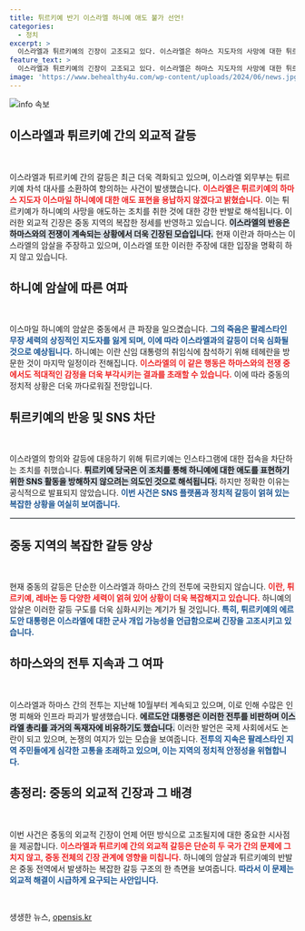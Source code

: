 ```yaml
---
title: 튀르키예 반기 이스라엘 하니예 애도 불가 선언!
categories:
  - 정치
excerpt: >
  이스라엘과 튀르키예의 긴장이 고조되고 있다. 이스라엘은 하마스 지도자의 사망에 대한 튀르키예의 애도에 강력 항의하며 차석 대사를 소환했다. 튀르키예는 이에 맞서 인스타그램 접속을 차단하는 등 소셜 미디어 관리에 나섰다. 이 갈등의 배경과 전개를 자세히 살펴보자!
feature_text: >
  이스라엘과 튀르키예의 긴장이 고조되고 있다. 이스라엘은 하마스 지도자의 사망에 대한 튀르키예의 애도에 강력 항의하며 차석 대사를 소환했다. 튀르키예는 이에 맞서 인스타그램 접속을 차단하는 등 소셜 미디어 관리에 나섰다. 이 갈등의 배경과 전개를 자세히 살펴보자!
image: 'https://www.behealthy4u.com/wp-content/uploads/2024/06/news.jpg'
---
```


<p><img src="https://www.behealthy4u.com/wp-content/uploads/2024/06/news.jpg" alt="info 속보" /></p>

<h2 data-ke-size="size26">이스라엘과 튀르키예 간의 외교적 갈등</h2>

<p data-ke-size="size16">&nbsp;</p>

<p>이스라엘과 튀르키예 간의 갈등은 최근 더욱 격화되고 있으며, 이스라엘 외무부는 튀르키예 차석 대사를 소환하여 항의하는 사건이 발생했습니다. <b><span style="color: #ee2323;">이스라엘은 튀르키예의 하마스 지도자 이스마일 하니예에 대한 애도 표현을 용납하지 않겠다고 밝혔습니다.</span></b> 이는 튀르키예가 하니예의 사망을 애도하는 조치를 취한 것에 대한 강한 반발로 해석됩니다. 이러한 외교적 긴장은 중동 지역의 복잡한 정세를 반영하고 있습니다. <b><span style="background-color: #21538527;">이스라엘의 반응은 하마스와의 전쟁이 계속되는 상황에서 더욱 긴장된 모습입니다.</span></b> 현재 이란과 하마스는 이스라엘의 암살을 주장하고 있으며, 이스라엘 또한 이러한 주장에 대한 입장을 명확히 하지 않고 있습니다.</p>

<h2 data-ke-size="size26">하니예 암살에 따른 여파</h2>

<p data-ke-size="size16">&nbsp;</p>

<p>이스마일 하니예의 암살은 중동에서 큰 파장을 일으켰습니다. <b><span style="color: #1a5490;">그의 죽음은 팔레스타인 무장 세력의 상징적인 지도자를 잃게 되며, 이에 따라 이스라엘과의 갈등이 더욱 심화될 것으로 예상됩니다.</span></b> 하니예는 이란 신임 대통령의 취임식에 참석하기 위해 테헤란을 방문한 것이 마지막 일정이라 전해집니다. <b><span style="color: #ee2323;">이스라엘의 이 같은 행동은 하마스와의 전쟁 중에서도 적대적인 감정을 더욱 부각시키는 결과를 초래할 수 있습니다.</span></b> 이에 따라 중동의 정치적 상황은 더욱 까다로워질 전망입니다.</p>

<h2 data-ke-size="size26">튀르키예의 반응 및 SNS 차단</h2>

<p data-ke-size="size16">&nbsp;</p>

<p>이스라엘의 항의와 갈등에 대응하기 위해 튀르키예는 인스타그램에 대한 접속을 차단하는 조치를 취했습니다. <b><span style="background-color: #21538527;">튀르키예 당국은 이 조치를 통해 하니예에 대한 애도를 표현하기 위한 SNS 활동을 방해하지 않으려는 의도인 것으로 해석됩니다.</span></b> 하지만 정확한 이유는 공식적으로 발표되지 않았습니다. <b><span style="color: #1a5490;">이번 사건은 SNS 플랫폼과 정치적 갈등이 얽혀 있는 복잡한 상황을 여실히 보여줍니다.</span></b></p>

<hr style="border: 1px solid #dee2e6;">

<h2 data-ke-size="size26">중동 지역의 복잡한 갈등 양상</h2>

<p data-ke-size="size16">&nbsp;</p>

<p>현재 중동의 갈등은 단순한 이스라엘과 하마스 간의 전투에 국한되지 않습니다. <b><span style="color: #ee2323;">이란, 튀르키예, 레바논 등 다양한 세력이 얽혀 있어 상황이 더욱 복잡해지고 있습니다.</span></b> 하니예의 암살은 이러한 갈등 구도를 더욱 심화시키는 계기가 될 것입니다. <b><span style="color: #1a5490;">특히, 튀르키예의 에르도안 대통령은 이스라엘에 대한 군사 개입 가능성을 언급함으로써 긴장을 고조시키고 있습니다.</span></b> </p>

<h2 data-ke-size="size26">하마스와의 전투 지속과 그 여파</h2>

<p data-ke-size="size16">&nbsp;</p>

<p>이스라엘과 하마스 간의 전투는 지난해 10월부터 계속되고 있으며, 이로 인해 수많은 인명 피해와 인프라 파괴가 발생했습니다. <b><span style="background-color: #21538527;">에르도안 대통령은 이러한 전투를 비판하며 이스라엘 총리를 과거의 독재자에 비유하기도 했습니다.</span></b> 이러한 발언은 국제 사회에서도 논란이 되고 있으며, 논쟁의 여지가 있는 모습을 보여줍니다. <b><span style="color: #1a5490;">전투의 지속은 팔레스타인 지역 주민들에게 심각한 고통을 초래하고 있으며, 이는 지역의 정치적 안정성을 위협합니다.</span></b></p>

<h2 data-ke-size="size26">총정리: 중동의 외교적 긴장과 그 배경</h2>

<p data-ke-size="size16">&nbsp;</p>

<p>이번 사건은 중동의 외교적 긴장이 언제 어떤 방식으로 고조될지에 대한 중요한 시사점을 제공합니다. <b><span style="color: #ee2323;">이스라엘과 튀르키예 간의 외교적 갈등은 단순히 두 국가 간의 문제에 그치지 않고, 중동 전체의 긴장 관계에 영향을 미칩니다.</span></b> 하니예의 암살과 튀르키예의 반발은 중동 전역에서 발생하는 복잡한 갈등 구조의 한 측면을 보여줍니다. <b><span style="color: #1a5490;">따라서 이 문제는 외교적 해결이 시급하게 요구되는 사안입니다.</span></b> </p>

<p data-ke-size="size16">&nbsp;</p>
생생한 뉴스, <a href="https://opensis.kr" rel="dofollow">opensis.kr</a>


